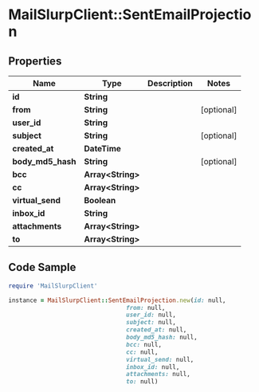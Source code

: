 # MailSlurpClient::SentEmailProjection

## Properties

Name | Type | Description | Notes
------------ | ------------- | ------------- | -------------
**id** | **String** |  | 
**from** | **String** |  | [optional] 
**user_id** | **String** |  | 
**subject** | **String** |  | [optional] 
**created_at** | **DateTime** |  | 
**body_md5_hash** | **String** |  | [optional] 
**bcc** | **Array&lt;String&gt;** |  | 
**cc** | **Array&lt;String&gt;** |  | 
**virtual_send** | **Boolean** |  | 
**inbox_id** | **String** |  | 
**attachments** | **Array&lt;String&gt;** |  | 
**to** | **Array&lt;String&gt;** |  | 

## Code Sample

```ruby
require 'MailSlurpClient'

instance = MailSlurpClient::SentEmailProjection.new(id: null,
                                 from: null,
                                 user_id: null,
                                 subject: null,
                                 created_at: null,
                                 body_md5_hash: null,
                                 bcc: null,
                                 cc: null,
                                 virtual_send: null,
                                 inbox_id: null,
                                 attachments: null,
                                 to: null)
```


